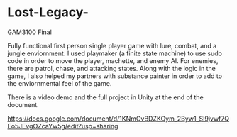 # Lost-Legacy-
GAM3100 Final

Fully functional first person single player game with lure, combat, and a jungle enviornment.
I used playmaker (a finite state machine) to use sudo code in order to move the player, machette, and enemy AI.
For enemies, there are patrol, chase, and attacking states.
Along with the logic in the game, I also helped my partners with substance painter in order to add to the enviornmental feel of the game.

There is a video demo and the full project in Unity at the end of the document.

https://docs.google.com/document/d/1KNmGvBDZKOym_2Byw1_SI9jvwf7QEo5JEvgOZcaYw5g/edit?usp=sharing
